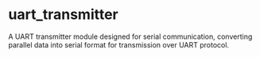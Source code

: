 # uart_transmitter
 A UART transmitter module designed for serial communication, converting parallel data into serial format for transmission over UART protocol.
